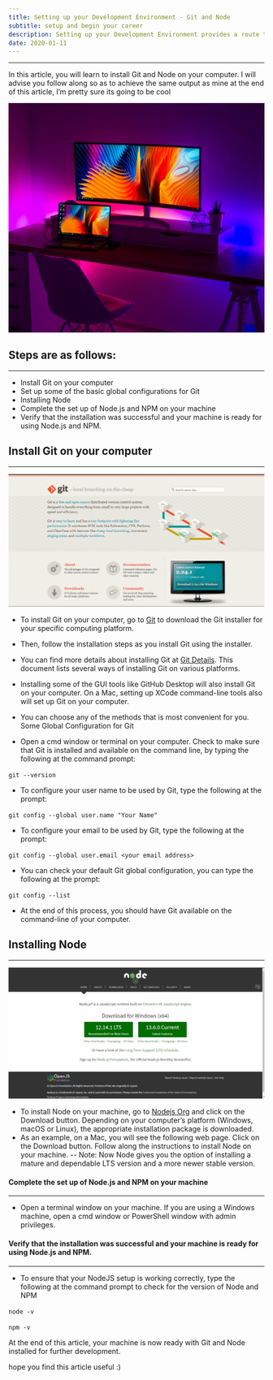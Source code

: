 ```yaml
---
title: Setting up your Development Environment - Git and Node
subtitle: setup and begin your career
description: Setting up your Development Environment provides a route to get started
date: 2020-01-11
---
```

***
In this article, you will learn to install Git and Node on your computer. I will advise you follow along so as to achieve the same output as mine at the end of this article, I’m pretty sure its going to be cool

![Setup](./setupEnvironment.jpeg)

## Steps are as follows:
***
- Install Git on your computer
- Set up some of the basic global configurations for Git
- Installing Node
- Complete the set up of Node.js and NPM on your machine
- Verify that the installation was successful and your machine is ready for using Node.js and NPM.


## Install Git on your computer
***
![git](./git.png)

- To install Git on your computer, go to [Git](https://git-scm.com/downloads "Git Homepage") to download the Git installer for your specific computing platform.
- Then, follow the installation steps as you install Git using the installer.
- You can find more details about installing Git at [Git Details](https://git-scm.com/book/en/v2/Getting-Started-Installing-Git "Git Details"). This document lists several ways of installing Git on various platforms.
- Installing some of the GUI tools like GitHub Desktop will also install Git on your computer.
On a Mac, setting up XCode command-line tools also will set up Git on your computer.
- You can choose any of the methods that is most convenient for you.
Some Global Configuration for Git

- Open a cmd window or terminal on your computer.
Check to make sure that Git is installed and available on the command line, by typing the following at the command prompt:

`git --version`

- To configure your user name to be used by Git, type the following at the prompt:

`git config --global user.name "Your Name"`

- To configure your email to be used by Git, type the following at the prompt:

`git config --global user.email <your email address>`

- You can check your default Git global configuration, you can type the following at the prompt:

`git config --list`

- At the end of this process, you should have Git available on the command-line of your computer.

## Installing Node
***
![Node](./node.png)

- To install Node on your machine, go to [Nodejs Org](https://nodejs.org "Node Homepage") and click on the Download button. Depending on your computer’s platform (Windows, macOS or Linux), the appropriate installation package is downloaded.
- As an example, on a Mac, you will see the following web page. Click on the Download button. Follow along the instructions to install Node on your machine.
-- Note: Now Node gives you the option of installing a mature and dependable LTS version and a more newer stable version.

#### Complete the set up of Node.js and NPM on your machine
***
- Open a terminal window on your machine. If you are using a Windows machine, open a cmd window or PowerShell window with admin privileges.

#### Verify that the installation was successful and your machine is ready for using Node.js and NPM.
***
- To ensure that your NodeJS setup is working correctly, type the following at the command prompt to check for the version of Node and NPM

`node -v`

`npm -v`

At the end of this article, your machine is now ready with Git and Node installed for further development.

hope you find this article useful :)